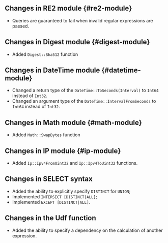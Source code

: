 ## Changes in RE2 module {#re2-module}

* Queries are guaranteed to fail when invalid regular expressions are passed.

## Changes in Digest module {#digest-module}

* Added `Digest::Sha512` function

## Changes in DateTime module {#datetime-module}

* Changed a return type of the `DateTime::ToSeconds(Interval)` to `Int64` instead of `Int32`.
* Changed an argument type of the `DateTime::IntervalFromSeconds` to `Int64` instead of `Int32`.

## Changes in Math module {#math-module}

* Added `Math::SwapBytes` function

## Changes in IP module {#ip-module}

* Added `Ip::Ipv4FromUint32` and `Ip::Ipv4ToUint32` functions.

## Changes in SELECT syntax

* Added the ability to explicitly specify `DISTINCT` for `UNION`;
* Implemented `INTERSECT [DISTINCT|ALL]`;
* Implemented `EXCEPT [DISTINCT|ALL]`.

## Changes in the Udf function

* Added the ability to specify a dependency on the calculation of another expression.

